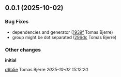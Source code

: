 ## 0.0.1 (2025-10-02)

### Bug Fixes

-  dependencies and generator ([1939f](https://github.com/Forsakringskassan/template-jar-api-generate/commit/1939f7a5d783e6c) Tomas Bjerre)  
-  group might be dot separated ([296dc](https://github.com/Forsakringskassan/template-jar-api-generate/commit/296dcd04828c1d2) Tomas Bjerre)  

### Other changes

**initial**


[d6b5e](https://github.com/Forsakringskassan/template-jar-api-generate/commit/d6b5e3a75a73b96) Tomas Bjerre *2025-10-02 15:12:20*


